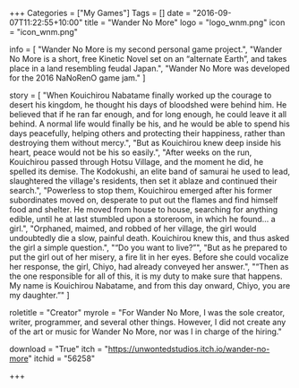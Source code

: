 +++
Categories = ["My Games"]
Tags = []
date = "2016-09-07T11:22:55+10:00"
title = "Wander No More"
logo = "logo_wnm.png"
icon = "icon_wnm.png"

info = [
	"Wander No More is my second personal game project.",
	"Wander No More is a short, free Kinetic Novel set on an “alternate Earth”, and takes place in a land resembling feudal Japan.",
	"Wander No More was developed for the 2016 NaNoRenO game jam."
]

story = [
	"When Kouichirou Nabatame finally worked up the courage to desert his kingdom, he thought his days of bloodshed were behind him. He believed that if he ran far enough, and for long enough, he could leave it all behind. A normal life would finally be his, and he would be able to spend his days peacefully, helping others and protecting their happiness, rather than destroying them without mercy.",
	"But as Kouichirou knew deep inside his heart, peace would not be his so easily.",
	"After weeks on the run, Kouichirou passed through Hotsu Village, and the moment he did, he spelled its demise. The Kodokushi, an elite band of samurai he used to lead, slaughtered the village's residents, then set it ablaze and continued their search.",
	"Powerless to stop them, Kouichirou emerged after his former subordinates moved on, desperate to put out the flames and find himself food and shelter. He moved from house to house, searching for anything edible, until he at last stumbled upon a storeroom, in which he found... a girl.",
	"Orphaned, maimed, and robbed of her village, the girl would undoubtedly die a slow, painful death. Kouichirou knew this, and thus asked the girl a simple question.",
	"“Do you want to live?”",
	"But as he prepared to put the girl out of her misery, a fire lit in her eyes. Before she could vocalize her response, the girl, Chiyo, had already conveyed her answer.",
	"“Then as the one responsible for all of this, it is my duty to make sure that happens. My name is Kouichirou Nabatame, and from this day onward, Chiyo, you are my daughter.”"
]

roletitle = "Creator"
myrole = "For Wander No More, I was the sole creator, writer, programmer, and several other things. However, I did not create any of the art or music for Wander No More, nor was I in charge of the hiring."

download = "True"
itch = "https://unwontedstudios.itch.io/wander-no-more"
itchid = "56258"

+++